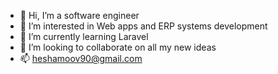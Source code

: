 - 👋 Hi, I’m a software engineer
- 👀 I’m interested in Web apps and ERP systems development
- 🌱 I’m currently learning Laravel
- 💞️ I’m looking to collaborate on all my new ideas
- 📫 heshamoov90@gmail.com

<!---
Heshamoov/Heshamoov is a ✨ special ✨ repository because its `README.md` (this file) appears on your GitHub profile.
You can click the Preview link to take a look at your changes.
--->
